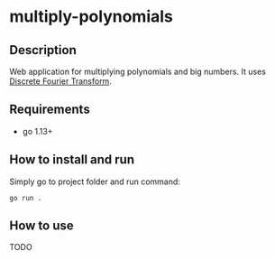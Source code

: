 # multiply-polynomials

## Description

Web application for multiplying polynomials and big numbers. It uses [Discrete Fourier Transform](https://mathworld.wolfram.com/DiscreteFourierTransform.html).

## Requirements

- go 1.13+

## How to install and run

Simply go to project folder and run command:

```
go run .
```

## How to use

TODO
